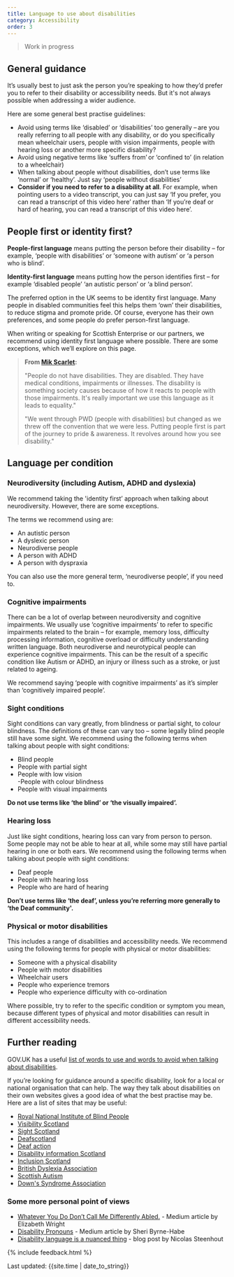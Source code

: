 ```yaml
---
title: Language to use about disabilities  
category: Accessibility
order: 3
---
```


<blockquote class="red">
  <p>Work in progress</p>
</blockquote>

## General guidance 

It’s usually best to just ask the person you’re speaking to how they’d prefer you to refer to their disability or accessibility needs. But it's not always possible when addressing a wider audience.

Here are some general best practise guidelines: 

- Avoid using terms like ‘disabled’ or ‘disabilities’ too generally – are you really referring to all people with any disability, or do you specifically mean wheelchair users, people with vision impairments, people with hearing loss or another more specific disability?  
- Avoid using negative terms like ‘suffers from’ or ‘confined to’ (in relation to a wheelchair) 
- When talking about people without disabilities, don’t use terms like ‘normal’ or ‘healthy’. Just say ‘people without disabilities’ 
- **Consider if you need to refer to a disability at all**. For example, when pointing users to a video transcript, you can just say ‘If you prefer, you can read a transcript of this video here’ rather than ‘If you’re deaf or hard of hearing, you can read a transcript of this video here’.  

 
## People first or identity first? 

**People-first language** means putting the person before their disability – for example, ‘people with disabilities’ or ‘someone with autism’ or ‘a person who is blind’.  

**Identity-first language** means putting how the person identifies first – for example ‘disabled people’ ‘an autistic person’ or ‘a blind person’. 

The preferred option in the UK seems to be identity first language. Many people in disabled communities feel this helps them ‘own’ their disabilities, to reduce stigma and promote pride. Of course, everyone has their own preferences, and some people do prefer person-first language. 

When writing or speaking for Scottish Enterprise or our partners, we recommend using identity first language where possible. There are some exceptions, which we’ll explore on this page.  

> **From [Mik Scarlet](https://twitter.com/MikScarlet/status/1319557794643718146):**
>
> "People do not have disabilities. They are disabled. They have medical conditions, impairments or illnesses. The disability is something society causes because of how it reacts to people with those impairments. 
>It's really important we use this language as it leads to equality." 
>
>"We went through PWD (people with disabilities) but changed as we threw off the convention that we were less. Putting people first is part of the journey to pride & awareness. It revolves around how you see disability." 


 
## Language per condition
### Neurodiversity (including Autism, ADHD and dyslexia) 

We recommend taking the 'identity first’ approach when talking about neurodiversity. However, there are some exceptions.  

The terms we recommend using are: 

- An autistic person 
- A dyslexic person 
- Neurodiverse people  
- A person with ADHD 
- A person with dyspraxia  

You can also use the more general term, ‘neurodiverse people’, if you need to.  

 

### Cognitive impairments 

There can be a lot of overlap between neurodiversity and cognitive impairments. We usually use ‘cognitive impairments’ to refer to specific impairments related to the brain – for example, memory loss, difficulty processing information, cognitive overload or difficulty understanding written language. Both neurodiverse and neurotypical people can experience cognitive impairments. This can be the result of a specific condition like Autism or ADHD, an injury or illness such as a stroke, or just related to ageing.   

We recommend saying ‘people with cognitive impairments’ as it’s simpler than ‘cognitively impaired people’.  

 

### Sight conditions 

Sight conditions can vary greatly, from blindness or partial sight, to colour blindness. The definitions of these can vary too – some legally blind people still have some sight. We recommend using the following terms when talking about people with sight conditions: 

- Blind people  
- People with partial sight  
- People with low vision  
 -People with colour blindness 
- People with visual impairments  

**Do not use terms like ‘the blind’ or ‘the visually impaired’.**

 

### Hearing loss 

Just like sight conditions, hearing loss can vary from person to person. Some people may not be able to hear at all, while some may still have partial hearing in one or both ears. We recommend using the following terms when talking about people with sight conditions: 

- Deaf people 
- People with hearing loss  
- People who are hard of hearing  

**Don’t use terms like ‘the deaf’, unless you’re referring more generally to ‘the Deaf community'.**

 
### Physical or motor disabilities 

This includes a range of disabilities and accessibility needs. We recommend using the following terms for people with physical or motor disabilities: 

- Someone with a physical disability  
- People with motor disabilities  
- Wheelchair users 
- People who experience tremors 
- People who experience difficulty with co-ordination  

Where possible, try to refer to the specific condition or symptom you mean, because different types of physical and motor disabilities can result in different accessibility needs.  

 

## Further reading 

GOV.UK has a useful [list of words to use and words to avoid when talking about disabilities](https://www.gov.uk/government/publications/inclusive-communication/inclusive-language-words-to-use-and-avoid-when-writing-about-disability#words-to-use-and-avoid).  

If you’re looking for guidance around a specific disability, look for a local or national organisation that can help. The way they talk about disabilities on their own websites gives a good idea of what the best practise may be. Here are a list of sites that may be useful: 

- [Royal National Institute of Blind People](https://www.rnib.org.uk/)
- [Visibility Scotland](https://visibilityscotland.org.uk/)
- [Sight Scotland](https://sightscotland.org.uk/)
- [Deafscotland](https://deafscotland.org/) 
- [Deaf action](https://www.deafaction.org/) 
- [Disability information Scotland](https://www.disabilityscot.org.uk/)   
- [Inclusion Scotland](https://inclusionscotland.org/) 
- [British Dyslexia Association](https://www.bdadyslexia.org.uk/advice/employers/creating-a-dyslexia-friendly-workplace/dyslexia-friendly-style-guide) 
- [Scottish Autism](https://www.scottishautism.org/)
- [Down's Syndrome Association](https://www.downs-syndrome.org.uk/news/mum-launches-new-language-cards/)

### Some more personal point of views
- [Whatever You Do Don’t Call Me Differently Abled.](https://medium.com/swlh/whatever-you-do-dont-call-me-differently-abled-d947ac029801) - Medium article by Elizabeth Wright
- [Disability Pronouns](https://medium.com/age-of-awareness/disability-pronouns-bb7e04b890f3) - Medium article by Sheri Byrne-Habe
- [Disability language is a nuanced thing](https://incl.ca/disability-language-is-a-nuanced-thing/) - blog post by Nicolas Steenhout 

{% include feedback.html %}
<div>Last updated: {{site.time | date_to_string}}</div>
